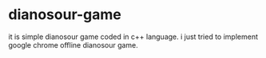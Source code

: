 
# dianosour-game
it is simple dianosour game coded in c++ language. 
i just tried to implement google chrome offline dianosour game.















































